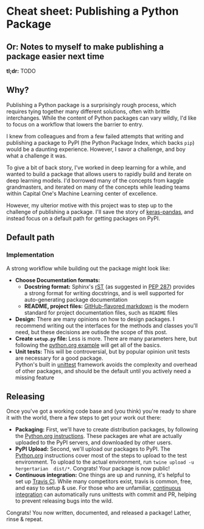 # Cheat sheet: Publishing a Python Package

## Or: Notes to myself to make publishing a package easier next time

**tl;dr:** TODO

## Why?

Publishing a Python package is a surprisingly rough process, which requires tying together many different solutions, 
often with brittle interchanges. While the content of Python packages can vary wildly, I'd like to focus on a workflow
that lowers the barrier to entry.

I knew from colleagues and from a few failed attempts that writing and publishing a package to PyPI (the Python 
Package Index, which backs `pip`) would be a daunting experience. However, I savor a challenge, and boy what a challenge 
it was. 

To give a bit of back story, I've worked in deep learning for a while, and wanted to build a package that allows users 
to rapidly build and iterate on deep learning models. I'd borrowed many of the concepts from kaggle grandmasters, and 
iterated on many of the concepts while leading teams within Capital One's Machine Learning center of excellence.  

However, my ulterior motive with this project was to step up to the challenge of publishing a package. I'll
save the story of [keras-pandas](https://github.com/bjherger/keras-pandas), and instead focus on a default path for 
getting packages on PyPI. 

## Default path

### Implementation

A strong workflow while building out the package might look like:

 - **Choose Documentation formats:**
   - **Docstring format:** Sphinx's [rST](http://www.sphinx-doc.org/en/master/usage/restructuredtext/basics.html) 
   (as suggested in [PEP 287](https://www.python.org/dev/peps/pep-0287/)) provides a strong format for writing 
   docstrings, and is well supported for auto-generating package documentation
   - **README, project files:** [GitHub-flavored markdown](https://github.github.com/gfm/) is the modern standard for 
   project documentation files, such as `README` files  
 - **Design:** There are many opinions on how to design packages. I recommend writing out the interfaces for the 
 methods and classes you'll need, but these decisions are outisde the scope of this post.
 - **Create `setup.py` file:** Less is more. There are many parameters here, but following the 
 [python.org example](https://packaging.python.org/tutorials/packaging-projects/#creating-setup-py) will get all of 
 the basics.
 - **Unit tests:** This will be controversial, but by popular opinion unit tests are necessary for a good package.  
 Python's built in [unittest](https://docs.python.org/3/library/unittest.html) framework avoids the complexity and 
 overhead of other packages, and should be the default until you actively need a missing feature 

## Releasing

Once you've got a working code base and (you think) you're ready to share it with the world, there a few steps to get 
your work out there:

 - **Packaging:** First, we'll have to create distribution packages, by following the 
 [Python.org instructions](https://packaging.python.org/tutorials/packaging-projects/#generating-distribution-archives). 
 These packages are what are actually uploaded to the PyPI servers, and downloaded by other users.  
 - **PyPI Upload:** Second, we'll upload our packages to PyPI. The [Python.org](https://packaging.python.org/tutorials/packaging-projects/#uploading-the-distribution-archives)
 instructions cover most of the steps to upload to the test environment. To upload to the actual environment, 
 run `twine upload -u hergertarian  dist/*`. Congrats! Your package is now public!
 - **Continuous integration:** One things are up and running, it's helpful to set up [Travis CI](https://travis-ci.org/). 
 While many competitors exist, travis is common, free, and easy to setup & use. For those who are unfamiliar, 
 [continuous integration](https://www.atlassian.com/continuous-delivery/continuous-integration-intro) can automatically 
 runs unittests with commit and PR, helping to prevent releasing bugs into the wild.
 
Congrats! You now written, documented, and released a package! Lather, rinse & repeat. 